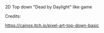 




2D Top down "Dead by Daylight" like game 


Credits:

https://cainos.itch.io/pixel-art-top-down-basic